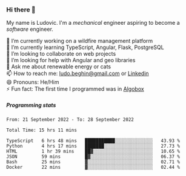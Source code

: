 ### Hi there 👋

My name is Ludovic. I'm a *mechanical* engineer aspiring to become a *software* engineer.

 🔭 I’m currently working on a wildfire management platform<br/>
 🌱 I’m currently learning TypeScript, Angular, Flask, PostgreSQL<br/>
 👯 I’m looking to collaborate on web projects<br/>
 🤔 I’m looking for help with Angular and geo libraries<br/>
 💬 Ask me about renewable energy or cats<br/>
 📫 How to reach me: ludo.beghin@gmail.com or [Linkedin](https://www.linkedin.com/in/ludovic-beghin/)<br/>
 😄 Pronouns: He/Him<br/>
 ⚡ Fun fact: The first time I programmed was in [Algobox](https://fr.wikipedia.org/wiki/Algobox)<br/>

##### Programming stats
<!--START_SECTION:waka-->

```text
From: 21 September 2022 - To: 28 September 2022

Total Time: 15 hrs 11 mins

TypeScript   6 hrs 48 mins   ███████████░░░░░░░░░░░░░░   43.93 %
Python       4 hrs 17 mins   ███████░░░░░░░░░░░░░░░░░░   27.73 %
HTML         1 hr 39 mins    ██▓░░░░░░░░░░░░░░░░░░░░░░   10.65 %
JSON         59 mins         █▓░░░░░░░░░░░░░░░░░░░░░░░   06.37 %
Bash         25 mins         ▓░░░░░░░░░░░░░░░░░░░░░░░░   02.71 %
Docker       22 mins         ▓░░░░░░░░░░░░░░░░░░░░░░░░   02.44 %
```

<!--END_SECTION:waka-->
